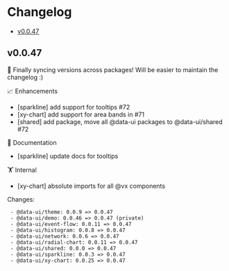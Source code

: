 # Changelog

- [v0.0.47](#v0047)

## v0.0.47

🎉 Finally syncing versions across packages! Will be easier to maintain the changelog :)

📈 Enhancements
- [sparkline] add support for tooltips #72 
- [xy-chart] add support for area bands in <AreaSeries /> #71 
- [shared] add package, move <WithTooltip /> all @data-ui packages to @data-ui/shared #72 

📜 Documentation
- [sparkline] update docs for tooltips

🏋️ Internal
- [xy-chart] absolute imports for all @vx components

Changes:
``` 
 - @data-ui/theme: 0.0.9 => 0.0.47
 - @data-ui/demo: 0.0.46 => 0.0.47 (private)
 - @data-ui/event-flow: 0.0.11 => 0.0.47
 - @data-ui/histogram: 0.0.8 => 0.0.47
 - @data-ui/network: 0.0.6 => 0.0.47
 - @data-ui/radial-chart: 0.0.11 => 0.0.47
 - @data-ui/shared: 0.0.0 => 0.0.47
 - @data-ui/sparkline: 0.0.3 => 0.0.47
 - @data-ui/xy-chart: 0.0.25 => 0.0.47
 ```
